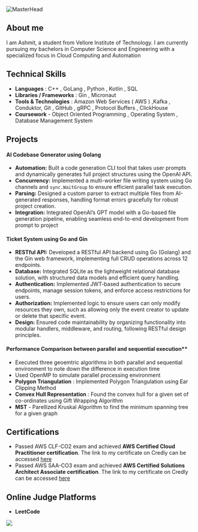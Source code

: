 
![MasterHead](https://user-images.githubusercontent.com/10498744/210012254-234538ff-d198-48aa-8964-37e6fd45d227.gif)

## About me
I am Ashmit, a student from Vellore Institute of Technology. I am currently pursuing my bachelors in Computer Science and Engineering with a specialized focus in Cloud Computing and Automation 

## Technical Skills
- **Languages** : C++ , GoLang , Python , Kotlin , SQL
- **Libraries / Frameworks** : Gin , Micronaut 
- **Tools & Technologies** : Amazon Web Services ( AWS ) ,Kafka , Conduktor, Git , GitHub , gRPC , Protocol Buffers , ClickHouse
- **Coursework** - Object Oriented Programming , Operating System , Database Management System

## Projects
#### AI Codebase Generator using Golang
- **Automation:** Built a code generation CLI tool that takes user prompts and dynamically generates full project structures using the OpenAI API.
- **Concurrency:** Implemented a multi-worker file writing system using Go channels and `sync.WaitGroup`  to ensure efficient parallel task execution.
- **Parsing:** Designed a custom parser to extract multiple files from AI-generated responses, handling format errors gracefully for robust project creation.
- **Integration:** Integrated OpenAI’s GPT model with a Go-based file generation pipeline, enabling seamless end-to-end development from prompt to project

#### Ticket System using Go and Gin 
- **RESTful API:** Developed a RESTful API backend using Go (Golang) and the Gin web framework, implementing full CRUD operations across 12 endpoints.
- **Database:** Integrated SQLite as the lightweight relational database solution, with structured data models and efficient query handling.
- **Authentication:** Implemented JWT-based authentication to secure endpoints, manage session tokens, and enforce access restrictions for users.
- **Authorization:** Implemented logic to ensure users can only modify resources they own, such as allowing only the event creator to update or delete that specific event.
- **Design:** Ensured code maintainability by organizing functionality into modular handlers, middleware, and routing, following RESTful design principles.

#### Performance Comparison between parallel and sequential execution**
  - Executed three geoemtric algorithms in both parallel and sequential environment to note down the difference in execution time
  - Used OpenMP to simulate parallel processing environment
  - **Polygon Triangulation** : Implemented Polygon Triangulation using Ear Clipping Method
  - **Convex Hull Representation** : Found the convex hull for a given set of co-ordinates using Gift Wrapping Algorithm
  - **MST** - Parellized Kruskal Algorithm to find the minimum spanning tree for a given graph
## Certifications 
- Passed AWS CLF-CO2 exam and achieved **AWS Certified Cloud Practitioner certification**. The link to my certificate on Credly can be accessed [here](https://www.credly.com/badges/e859f964-3cb9-4463-9b5f-279960a61258)
- Passed AWS SAA-CO3 exam and achieved **AWS Certified Solutions Architect Associate certification**. The link to my certificate on Credly can be accessed [here](https://www.credly.com/badges/c34555b7-092e-4e7a-8a68-c21a104b9416/public_url)

## Online Judge Platforms 
- **LeetCode**

![](https://leetcard.jacoblin.cool/ashmit2c1?theme=dark)
